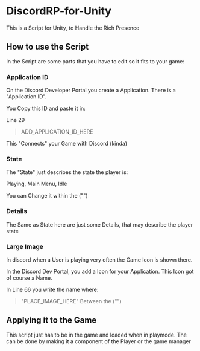 # DiscordRP-for-Unity
This is a Script for Unity, to Handle the Rich Presence

## How to use the Script
In the Script are some parts that you have to edit so it fits to your game:

### Application ID
On the Discord Developer Portal you create a Application. There is a "Application ID".

You Copy this ID and paste it in:


Line 29
> ADD_APPLICATION_ID_HERE

This "Connects" your Game with Discord (kinda)


### State
The "State" just describes the state the player is:

Playing, Main Menu, Idle

You can Change it within the ("")





### Details
The Same as State here are just some Details, that may describe the player state





### Large Image
In discord when a User is playing very often the Game Icon is shown there.

In the Discord Dev Portal, you add a Icon for your Application. This Icon got of course a Name.

In Line 66 you write the name where:
> "PLACE_IMAGE_HERE"
Between the ("")


## Applying it to the Game
This script just has to be in the game and loaded when in playmode.
The can be done by making it a component of the Player or the game manager
